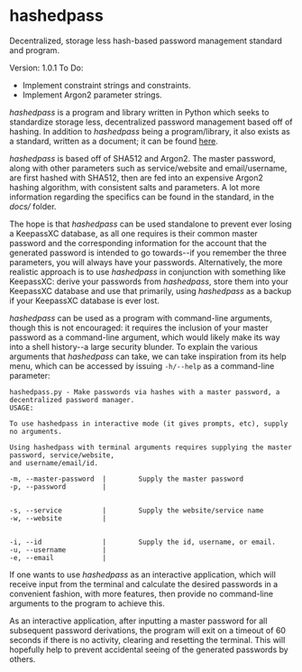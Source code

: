 # hashedpass
Decentralized, storage less hash-based password management standard and program.

Version: 1.0.1
To Do:
 - Implement constraint strings and constraints.
 - Implement Argon2 parameter strings.

*hashedpass* is a program and library written in Python which seeks to standardize storage less, decentralized password management based off of hashing. In addition to *hashedpass* being a program/library, it also exists as a standard, written as a document; it can be found [here](https://github.com/emilarner/hashedpass/tree/main/docs). 

*hashedpass* is based off of SHA512 and Argon2. The master password, along with other parameters such as service/website and email/username, are first hashed with SHA512, then are fed into an expensive Argon2 hashing algorithm, with consistent salts and parameters. A lot more information regarding the specifics can be found in the standard, in the *docs/* folder.

The hope is that *hashedpass* can be used standalone to prevent ever losing a KeepassXC database, as all one requires is their common master password and the corresponding information for the account that the generated password is intended to go towards--if you remember the three parameters, you will always have your passwords. Alternatively, the more realistic approach is to use *hashedpass* in conjunction with something like KeepassXC: derive your passwords from *hashedpass*, store them into your KeepassXC database and use that primarily, using *hashedpass* as a backup if your KeepassXC database is ever lost. 


*hashedpass* can be used as a program with command-line arguments, though this is not encouraged: it requires the inclusion of your master password as a command-line argument, which would likely make its way into a shell history--a large security blunder. To explain the various arguments that *hashedpass* can take, we can take inspiration from its help menu, which can be accessed by issuing `-h/--help` as a command-line parameter:

    hashedpass.py - Make passwords via hashes with a master password, a decentralized password manager.
    USAGE:
    
    To use hashedpass in interactive mode (it gives prompts, etc), supply no arguments.
    
    Using hashedpass with terminal arguments requires supplying the master password, service/website,
    and username/email/id.
    
    -m, --master-password  |        Supply the master password
    -p, --password         |
    
    
    -s, --service          |        Supply the website/service name
    -w, --website          |        
    
    
    -i, --id               |        Supply the id, username, or email.
    -u, --username         |
    -e, --email            |


If one wants to use *hashedpass* as an interactive application, which will receive input from the terminal and calculate the desired passwords in a convenient fashion, with more features, then provide no command-line arguments to the program to achieve this.

As an interactive application, after inputting a master password for all subsequent password derivations, the program will exit on a timeout of 60 seconds if there is no activity, clearing and resetting the terminal. This will hopefully help to prevent accidental seeing of the generated passwords by others. 
